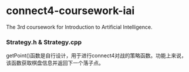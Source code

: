 # connect4-coursework-iai
The 3rd coursework for Introduction to Artificial Intelligence. 
### Strategy.h & Strategy.cpp
getPoint()函数是自行设计，用于进行connect4对战的策略函数。功能上来说，该函数获取棋盘信息并返回下一个落子点。
